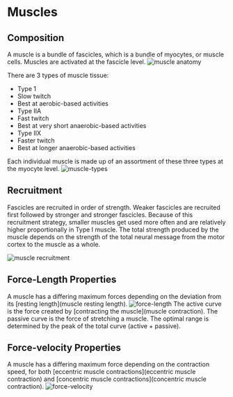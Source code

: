 # Muscles

## Composition
A muscle is a bundle of fascicles, which is a bundle of myocytes, or muscle cells.
Muscles are activated at the fascicle level.
![muscle anatomy](https://classconnection.s3.amazonaws.com/328/flashcards/782328/jpg/fascicle1317596959739.jpg)

There are 3 types of muscle tissue:
* Type 1
 * Slow twitch
 * Best at aerobic-based activities
* Type IIA
 * Fast twitch
 * Best at very short anaerobic-based activities
* Type IIX
 * Faster twitch
 * Best at longer anaerobic-based activities

Each individual muscle is made up of an assortment of these three types at the myocyte level.
![muscle-types](https://image.slidesharecdn.com/chapter014e-100826123605-phpapp02/95/chapter-01-power-points-23-728.jpg?cb=1282826254)

## Recruitment
Fascicles are recruited in order of strength. Weaker fascicles are recruited first followed by stronger and stronger fascicles. Because of this recruitment strategy, smaller muscles get used more often and are relatively higher proportionally in Type I muscle.
The total strength produced by the muscle depends on the strength of the total neural message from the motor cortex to the muscle as a whole.

![muscle recruitment](http://ptjournal.apta.org/content/85/4/358/F1.large.jpg)

## Force-Length Properties
A muscle has a differing maximum forces depending on the deviation from its [resting length](muscle resting length)\.
![force-length](http://www.bristol.ac.uk/phys-pharm/media/plangton/ugteach/ugindex/m1_index/nm_assess/image/length_tension1.jpg)
The active curve is the force created by [contracting the muscle](muscle contraction)\. 
The passive curve is the force of stretching a muscle.
The optimal range is determined by the peak of the total curve (active + passive).


## Force-velocity Properties
A muscle has a differing maximum force depending on the contraction speed, for both [eccentric muscle contractions](eccentric muscle contraction) and [concentric muscle contractions](concentric muscle contraction)\.
![force-velocity](https://96bda424cfcc34d9dd1a-0a7f10f87519dba22d2dbc6233a731e5.ssl.cf2.rackcdn.com/crossfitsanctify1/blog/ForceVelocity.png)